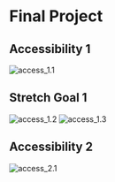 # Final Project

## Accessibility 1
![access_1.1](https://xingyu-wang02.github.io/DATA-100/pictures/a11.png)
## Stretch Goal 1
![access_1.2](https://xingyu-wang02.github.io/DATA-100/pictures/a12.png)
![access_1.3](https://xingyu-wang02.github.io/DATA-100/pictures/a13.png)

## Accessibility 2
![access_2.1](https://xingyu-wang02.github.io/DATA-100/pictures/a21.png)
